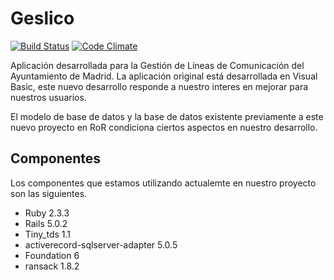 # Geslico

[![Build Status](https://travis-ci.org/geslico/geslico.svg?branch=master)](https://travis-ci.org/lfvicente/geslico)
[![Code Climate](https://codeclimate.com/github/geslico/geslico/badges/gpa.svg)](https://codeclimate.com/github/geslico/geslico)

Aplicación desarrollada para la Gestión de Líneas de Comunicación del Ayuntamiento de Madrid. La aplicación original está desarrollada en Visual Basic, este nuevo desarrollo responde a nuestro interes en mejorar para nuestros usuarios. 

El modelo de base de datos y la base de datos existente previamente a este nuevo proyecto en RoR condiciona ciertos aspectos en nuestro desarrollo. 

## Componentes  

Los componentes que estamos utilizando actualemte en nuestro proyecto son las siguientes. 
- Ruby 2.3.3
- Rails 5.0.2
- Tiny_tds 1.1
- activerecord-sqlserver-adapter 5.0.5
- Foundation 6
- ransack 1.8.2
